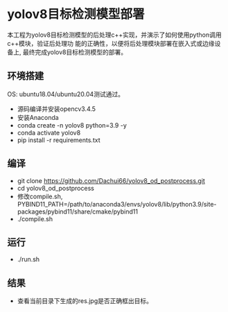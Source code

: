 # yolov8目标检测模型部署
本工程为yolov8目标检测模型的后处理c++实现，并演示了如何使用python调用c++模块，验证后处理功
能的正确性，以便将后处理模块部署在嵌入式或边缘设备上, 最终完成yolov8目标检测模型的部署。

## 环境搭建
OS: ubuntu18.04/ubuntu20.04测试通过。
- 源码编译并安装opencv3.4.5
- 安装Anaconda
- conda create -n yolov8 python=3.9 -y
- conda activate yolov8
- pip install -r requirements.txt 

## 编译
- git clone https://github.com/Dachui66/yolov8_od_postprocess.git
- cd yolov8_od_postprocess
- 修改compile.sh, PYBIND11_PATH=/path/to/anaconda3/envs/yolov8/lib/python3.9/site-packages/pybind11/share/cmake/pybind11
- ./compile.sh

## 运行
- ./run.sh

## 结果
- 查看当前目录下生成的res.jpg是否正确框出目标。


